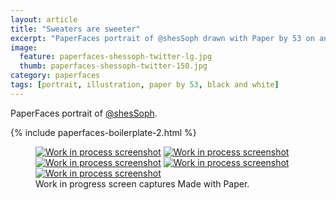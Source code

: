 ```yaml
---
layout: article
title: "Sweaters are sweeter"
excerpt: "PaperFaces portrait of @shesSoph drawn with Paper by 53 on an iPad."
image: 
  feature: paperfaces-shessoph-twitter-lg.jpg
  thumb: paperfaces-shessoph-twitter-150.jpg
category: paperfaces
tags: [portrait, illustration, paper by 53, black and white]
---
```


PaperFaces portrait of [@shesSoph](http://twitter.com/shesSoph).

{% include paperfaces-boilerplate-2.html %}

<figure class="third">
	<a href="{{ site.url }}/images/paperfaces-shessoph-process-1-lg.jpg"><img src="{{ site.url }}/images/paperfaces-shessoph-process-1-600.jpg" alt="Work in process screenshot"></a>
	<a href="{{ site.url }}/images/paperfaces-shessoph-process-2-lg.jpg"><img src="{{ site.url }}/images/paperfaces-shessoph-process-2-600.jpg" alt="Work in process screenshot"></a>
	<a href="{{ site.url }}/images/paperfaces-shessoph-process-3-lg.jpg"><img src="{{ site.url }}/images/paperfaces-shessoph-process-3-600.jpg" alt="Work in process screenshot"></a>
	<a href="{{ site.url }}/images/paperfaces-shessoph-process-4-lg.jpg"><img src="{{ site.url }}/images/paperfaces-shessoph-process-4-600.jpg" alt="Work in process screenshot"></a>
	<a href="{{ site.url }}/images/paperfaces-shessoph-process-5-lg.jpg"><img src="{{ site.url }}/images/paperfaces-shessoph-process-5-600.jpg" alt="Work in process screenshot"></a>
	<figcaption>Work in progress screen captures Made with Paper.</figcaption>
</figure>